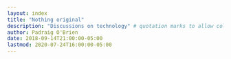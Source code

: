 ```yaml
---
layout: index
title: "Nothing original"
description: "Discussions on technology" # quotation marks to allow colons where used
author: Padraig O'Brien
date: 2018-09-14T21:00:00-05:00
lastmod: 2020-07-24T16:00:00-05:00
---
```


